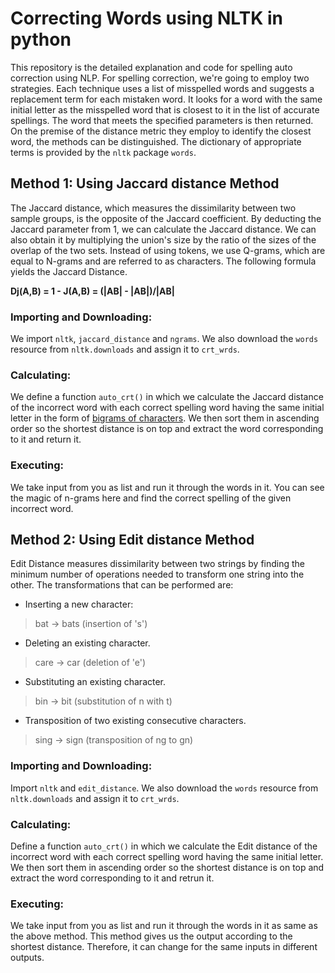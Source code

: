 # Correcting Words using NLTK in python
This repository is the detailed explanation and code for spelling auto correction using NLP.
For spelling correction, we're going to employ two strategies. Each technique uses a list of misspelled words and suggests a replacement term for each mistaken word. It looks for a word with the same initial letter as the misspelled word that is closest to it in the list of accurate spellings. The word that meets the specified parameters is then returned. On the premise of the distance metric they employ to identify the closest word, the methods can be distinguished.  The dictionary of appropriate terms is provided by the `nltk` package `words`.

## Method 1: Using Jaccard distance Method
The Jaccard distance, which measures the dissimilarity between two sample groups, is the opposite of the Jaccard coefficient. By deducting the Jaccard parameter from 1, we can calculate the Jaccard distance. We can also obtain it by multiplying the union's size by the ratio of the sizes of the overlap of the two sets. Instead of using tokens, we use Q-grams, which are equal to N-grams and are referred to as characters. The following formula yields the Jaccard Distance.

**Dj(A,B) = 1 - J(A,B)  = (|AB| - |AB|)/|AB|**

### Importing and Downloading:
We import `nltk`, `jaccard_distance` and `ngrams`.
We also download the `words` resource from `nltk.downloads` and assign it to `crt_wrds`.

### Calculating:
We define a function `auto_crt()` in which we calculate the Jaccard distance of the incorrect word with each correct spelling word having the same initial letter in the form of [bigrams of characters](https://www.geeksforgeeks.org/python-bigram-formation-from-given-list/). We then sort them in ascending order so the shortest distance is on top and extract the word corresponding to it and return it.

### Executing:
We take input from you as list and run it through the words in it.
You can see the magic of n-grams here and find the correct spelling of the given incorrect word.

## Method 2: Using Edit distance Method
Edit Distance measures dissimilarity between two strings by finding the minimum number of operations needed to transform one string into the other. The transformations that can be performed are:

- Inserting a new character: 
> bat -> bats (insertion of 's')

- Deleting an existing character. 
> care -> car (deletion of 'e')

- Substituting an existing character.
> bin -> bit (substitution of n with t)

- Transposition of two existing consecutive characters. 
> sing -> sign (transposition of ng to gn)

### Importing and Downloading:
Import `nltk` and `edit_distance`.
We also download the `words` resource from `nltk.downloads` and assign it to `crt_wrds`.

### Calculating:
Define a function `auto_crt()` in which we calculate the Edit distance of the incorrect word with each correct spelling word having the same initial letter. We then sort them in ascending order so the shortest distance is on top and extract the word corresponding to it and retrun it.

### Executing:
We take input from you as list and run it through the words in it as same as the above method.
This method gives us the output according to the shortest distance. Therefore, it can change for the same inputs in different outputs.
